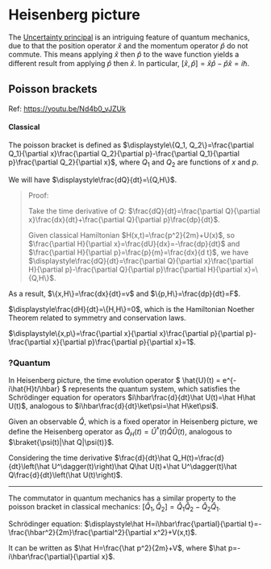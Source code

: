 # Heisenberg picture

The [Uncertainty principal](https://en.wikipedia.org/wiki/Uncertainty_principle) is an intriguing feature of quantum mechanics, due to that the position operator $\hat x$ and the momentum operator $\hat p$ do not commute. This means applying $\hat x$ then $\hat p$ to the wave function yields a different result from applying $\hat p$ then $\hat x$. In particular, $[\hat x, \hat p]=\hat x\hat p - \hat p\hat x=i\hbar$​.

## Poisson brackets

Ref: https://youtu.be/Nd4b0_vJZUk

#### Classical

The poisson bracket is defined as $\displaystyle\{Q_1, Q_2\}=\frac{\partial Q_1}{\partial x}\frac{\partial Q_2}{\partial p}-\frac{\partial Q_1}{\partial p}\frac{\partial Q_2}{\partial x}$, where $Q_1$ and $Q_2$ are functions of $x$ and $p$​.

We will have $\displaystyle\frac{dQ}{dt}=\{Q,H\}$.

> Proof:
>
> Take the time derivative of $Q$: $\frac{dQ}{dt}=\frac{\partial Q}{\partial x}\frac{dx}{dt}+\frac{\partial Q}{\partial p}\frac{dp}{dt}$​.
>
> Given classical Hamiltonian $H(x,t)=\frac{p^2}{2m}+U(x)$, so $\frac{\partial H}{\partial x}=\frac{dU}{dx}=-\frac{dp}{dt}$ and $\frac{\partial H}{\partial p}=\frac{p}{m}=\frac{dx}{d t}$​, we have $\displaystyle\frac{dQ}{dt}=\frac{\partial Q}{\partial x}\frac{\partial H}{\partial p}-\frac{\partial Q}{\partial p}\frac{\partial H}{\partial x}=\{Q,H\}$.

As a result, $\{x,H\}=\frac{dx}{dt}=v$ and $\{p,H\}=\frac{dp}{dt}=F$.

$\displaystyle\frac{dH}{dt}=\{H,H\}=0$, which is the Hamiltonian Noether Theorem related to symmetry and conservation laws.

$\displaystyle\{x,p\}=\frac{\partial x}{\partial x}\frac{\partial p}{\partial p}-\frac{\partial x}{\partial p}\frac{\partial p}{\partial x}=1$.

### ?Quantum

In Heisenberg picture, the time evolution operator $ \hat{U}(t) = e^{-i\hat{H}t/\hbar} $ represents the quantum system, which satisfies the Schrödinger equation for operators $i\hbar\frac{d}{dt}\hat U(t)=\hat H\hat U(t)$, analogous to $i\hbar\frac{d}{dt}\ket\psi=\hat H\ket\psi$.

Given an observable $\hat Q$, which is a fixed operator in Heisenberg picture, we define the Heisenberg operator as $\hat Q_H(t)=\hat U^\dagger(t)\hat Q\hat U(t)$, analogous to $\braket{\psi(t)|\hat Q|\psi(t)}$.

Considering the time derivative $\frac{d}{dt}\hat Q_H(t)=\frac{d}{dt}\left(\hat U^\dagger(t)\right)\hat Q\hat U(t)+\hat U^\dagger(t)\hat Q\frac{d}{dt}\left(\hat U(t)\right)$.





---

The commutator in quantum mechanics has a similar property to the poisson bracket in classical mechanics: $[\hat Q_1,\hat Q_2]=\hat Q_1\hat Q_2-\hat Q_2\hat Q_1$.

Schrödinger equation: $\displaystyle\hat H=i\hbar\frac{\partial}{\partial t}=-\frac{\hbar^2}{2m}\frac{\partial^2}{\partial x^2}+V(x,t)$.

It can be written as $\hat H=\frac{\hat p^2}{2m}+V$, where $\hat p=-i\hbar\frac{\partial}{\partial x}$.


